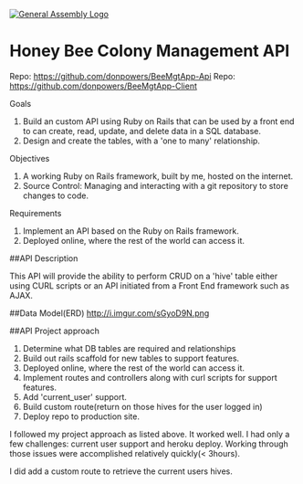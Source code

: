 
[![General Assembly Logo](https://camo.githubusercontent.com/1a91b05b8f4d44b5bbfb83abac2b0996d8e26c92/687474703a2f2f692e696d6775722e636f6d2f6b6538555354712e706e67)](https://generalassemb.ly/education/web-development-immersive)

# Honey Bee Colony Management API
Repo: https://github.com/donpowers/BeeMgtApp-Api
Repo: https://github.com/donpowers/BeeMgtApp-Client

Goals

1. Build an custom API using Ruby on Rails that can be used by a front end to can create, read, update, and delete data in a SQL database.
2. Design and create the tables, with a 'one to many' relationship.

Objectives

1. A working Ruby on Rails framework, built by me, hosted on the internet.
2. Source Control: Managing and interacting with a git repository to store changes to code.

Requirements

1. Implement an API based on the Ruby on Rails framework.
2. Deployed online, where the rest of the world can access it.

##API Description

This API will provide the ability to perform CRUD on a 'hive' table either using CURL scripts or an API initiated from a Front End framework such as AJAX.

##Data Model(ERD)
http://i.imgur.com/sGyoD9N.png

##API Project approach

1. Determine what DB tables are required and relationships
2. Build out rails scaffold for new tables to support features.
3. Deployed online, where the rest of the world can access it.
4. Implement routes and controllers along with curl scripts for support features.
5. Add 'current_user' support.
6. Build custom route(return on those hives for the user logged in)
7. Deploy repo to production site.

I followed my project approach as listed above.  It worked well. I had
only a few challenges: current user support and heroku deploy. Working
through those issues were accomplished relatively quickly(< 3hours).

I did add a custom route to retrieve the current users hives.
